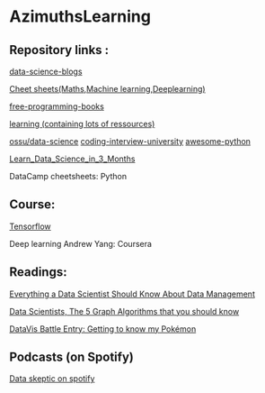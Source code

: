 # AzimuthsLearning

## Repository links :

[data-science-blogs](https://github.com/rushter/data-science-blogs?fbclid=IwAR2rjw3Q2hCLJHLVt3jN685t38O6PpRP3ckPysa2FKCtfNjgEM-fMS-k1yQ)

[Cheet sheets(Maths,Machine learning,Deeplearning)](https://github.com/afshinea/stanford-cs-229-machine-learning?fbclid=IwAR0UvmdWFmvk9UarO6Lpx6kXGqwpnEJ9KwySLtGDVeNnyCd82l8bideaUDc)

[free-programming-books](https://github.com/EbookFoundation/free-programming-books)

[learning (containing lots of ressources)](https://github.com/amitness/learning)

[ossu/data-science](https://github.com/ossu/data-science#curriculum)
[coding-interview-university](https://github.com/jwasham/coding-interview-university)
[awesome-python](https://github.com/vinta/awesome-python)

[Learn_Data_Science_in_3_Months](https://github.com/llSourcell/Learn_Data_Science_in_3_Months)

DataCamp cheetsheets: 
Python

## Course:
[Tensorflow](https://developers.google.com/machine-learning/crash-course/)

Deep learning Andrew Yang: Coursera
## Readings:

[Everything a Data Scientist Should Know About Data Management](https://towardsdatascience.com/everything-a-data-scientist-should-know-about-data-management-6877788c6a42)

[Data Scientists, The 5 Graph Algorithms that you should know](https://towardsdatascience.com/data-scientists-the-five-graph-algorithms-that-you-should-know-30f454fa5513)

[DataVis Battle Entry: Getting to know my Pokémon](https://towardsdatascience.com/reddit-datavis-entry-getting-to-know-my-pok%C3%A9mon-e0bcf4b4b803)

## Podcasts (on Spotify)
[Data skeptic on spotify](https://open.spotify.com/show/1BZN7H3ikovSejhwQTzNm4)

